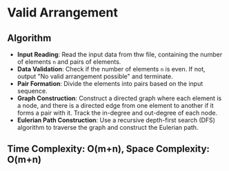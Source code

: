 # Valid Arrangement

## Algorithm
- **Input Reading**: Read the input data from thw file, containing the number of elements `n` and pairs of elements.
- **Data Validation**: Check if the number of elements `n` is even. If not, output "No valid arrangement possible" and terminate.
- **Pair Formation**: Divide the elements into pairs based on the input sequence.
- **Graph Construction**: Construct a directed graph where each element is a node, and there is a directed edge from one element to another if it forms a pair with it. Track the in-degree and out-degree of each node.
- **Eulerian Path Construction**: Use a recursive depth-first search (DFS) algorithm to traverse the graph and construct the Eulerian path.

## Time Complexity: O(m+n), Space Complexity: O(m+n)